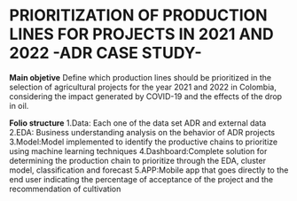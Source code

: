 # PRIORITIZATION OF PRODUCTION LINES FOR PROJECTS IN 2021 AND 2022 -ADR CASE STUDY-

**Main objetive**
Define which production lines should be prioritized in the selection of agricultural projects for the year 2021 and 2022 in Colombia, considering the impact generated by COVID-19 and the effects of the drop in oil.

**Folio structure**
1.Data: Each one of the data set ADR and external data
2.EDA: Business understanding analysis on the behavior of ADR projects
3.Model:Model implemented to identify the productive chains to prioritize using machine learning techniques
4.Dashboard:Complete solution for determining the production chain to prioritize through the EDA, cluster model, classification and forecast
5.APP:Mobile app that goes directly to the end user indicating the percentage of acceptance of the project and the recommendation of cultivation
